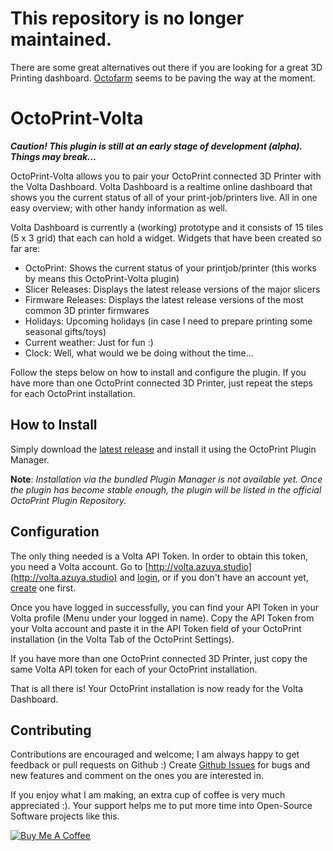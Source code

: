 # This repository is no longer maintained.
There are some great alternatives out there if you are looking for a great 3D Printing dashboard. [Octofarm](https://github.com/NotExpectedYet/OctoFarm) seems to be paving the way at the moment.

# OctoPrint-Volta
***Caution! This plugin is still at an early stage of development (alpha). Things may break...***

OctoPrint-Volta allows you to pair your OctoPrint connected 3D Printer with the Volta Dashboard. Volta Dashboard is a realtime online dashboard that shows you the current status of all of your print-job/printers live. All in one easy overview; with other handy information as well.

Volta Dashboard is currently a (working) prototype and it consists of 15 tiles (5 x 3 grid) that each can hold a widget. Widgets that have been created so far are:

* OctoPrint: Shows the current status of your printjob/printer (this works by means this OctoPrint-Volta plugin) 
* Slicer Releases: Displays the latest release versions of the major slicers
* Firmware Releases: Displays the latest release versions of the most common 3D printer firmwares
* Holidays: Upcoming holidays (in case I need to prepare printing some seasonal gifts/toys)
* Current weather: Just for fun :)
* Clock: Well, what would we be doing without the time...

Follow the steps below on how to install and configure the plugin. If you have more than one OctoPrint connected 3D Printer, just repeat the steps for each OctoPrint installation.

## How to Install
Simply download the [latest release](https://github.com/azuyalabs/OctoPrint-Volta/releases/latest) and install it using the OctoPrint Plugin Manager.

**Note**: _Installation via the bundled Plugin Manager is not available yet. Once the plugin has become stable enough, the plugin will be listed in the official OctoPrint Plugin Repository._


## Configuration
The only thing needed is a Volta API Token. In order to obtain this token, you need a Volta account. Go to [http://volta.azuya.studio](http://volta.azuya.studio) and [login](http://volta.azuya.studio/login), or if you don't have an account yet, [create](http://volta.azuya.studio/register) one first.

Once you have logged in successfully, you can find your API Token in your Volta profile (Menu under your logged in name). Copy the API Token from your Volta account and paste it in the API Token field of your OctoPrint installation (in the Volta Tab of the OctoPrint Settings).

 If you have more than one OctoPrint connected 3D Printer, just copy the same Volta API token for each of your OctoPrint installation.
 
 That is all there is! Your OctoPrint installation is now ready for the Volta Dashboard.
 
 ## Contributing

Contributions are encouraged and welcome; I am always happy to get feedback or pull requests on Github :) Create [Github Issues](https://github.com/azuyalabs/OctoPrint-Volta/issues) for bugs and new features and comment on the ones you are interested in.

If you enjoy what I am making, an extra cup of coffee is very much appreciated :). Your support helps me to put more time into Open-Source Software projects like this.

<a href="https://www.buymeacoffee.com/sachatelgenhof" target="_blank"><img src="https://www.buymeacoffee.com/assets/img/custom_images/orange_img.png" alt="Buy Me A Coffee" style="height: auto !important;width: auto !important;" ></a>

